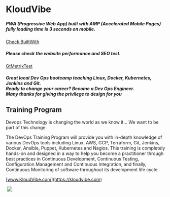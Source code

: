 # KloudVibe
##### PWA (Progressive Web App) built with AMP (Accelerated Mobile Pages) fully loading time is 3 seconds on mobile. 
[Check BuiltWith](https://builtwith.com/kloudvibe.com)
##### Please check the website performance and SEO test.
[GtMetrixTest](https://gtmetrix.com/reports/kloudvibe.com/KmV71euT) 
##### Great local Dev Ops bootcamp teaching Linux, Docker, Kubernetes, Jenkins and Git.<br>Ready to change your career? Become a Dev Ops Engineer.<br>Many thanks for giving the privilege to design for you
## Training Program
Devops
Technology is changing the world as we know it... We want to be part of this change.

The DevOps Training Program will provide you with in-depth knowledge of various DevOps tools including Linux, AWS, GCP, Terraform, Git, Jenkins, Docker, Ansible, Puppet, Kubernetes and Nagios. This training is completely hands-on and designed in a way to help you become a practitioner through best practices in Continuous Development, Continuous Testing, Configuration Management and Continuous Integration, and finally, Continuous Monitoring of software throughout its development life cycle.

[www.KloudVibe.com](https://kloudvibe.com)

![]()
[<img src="https://github.com/Flomastermod/KloudVibe/blob/master/images/kloudvibe.com_%20(3).png">](htps://kloudvibe.com)
